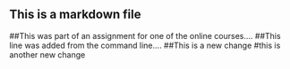 ## This is a markdown file
##This was part of an assignment for one of the online courses....
##This line was added from the command line....
##This is a new change
#this is another new change
